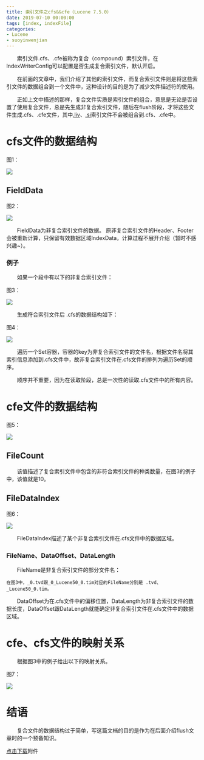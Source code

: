 ```yaml
---
title: 索引文件之cfs&&cfe（Lucene 7.5.0）
date: 2019-07-10 00:00:00
tags: [index, indexFile]
categories:
- Lucene
- suoyinwenjian
---
```


&emsp;&emsp;索引文件.cfs、.cfe被称为复合（compound）索引文件，在IndexWriterConfig可以配置是否生成复合索引文件，默认开启。

&emsp;&emsp;在前面的文章中，我们介绍了其他的索引文件，而复合索引文件则是将这些索引文件的数据组合到一个文件中，这种设计的目的是为了减少文件描述符的使用。

&emsp;&emsp;正如上文中描述的那样，复合文件实质是索引文件的组合，意思是无论是否设置了使用复合文件，总是先生成非复合索引文件，随后在flush阶段，才将这些文件生成.cfs、.cfe文件，其中[.liv](https://www.amazingkoala.com.cn/Lucene/suoyinwenjian/2019/0425/索引文件之liv)、[.si](https://www.amazingkoala.com.cn/Lucene/suoyinwenjian/2019/0605/索引文件之si)索引文件不会被组合到.cfs、.cfe中。

# cfs文件的数据结构

图1：

<img src="http://www.amazingkoala.com.cn/uploads/lucene/索引文件/cfs&&cfe/1.png">

## FieldData

图2：

<img src="http://www.amazingkoala.com.cn/uploads/lucene/索引文件/cfs&&cfe/2.png">

&emsp;&emsp;FieldData为非复合索引文件的数据。 原非复合索引文件的Header、Footer会被重新计算，只保留有效数据区域IndexData，计算过程不展开介绍（暂时不感兴趣~）。

### 例子

&emsp;&emsp;如果一个段中有以下的非复合索引文件：

图3：

<img src="http://www.amazingkoala.com.cn/uploads/lucene/索引文件/cfs&&cfe/3.png">

&emsp;&emsp;生成符合索引文件后 .cfs的数据结构如下：

图4：

<img src="http://www.amazingkoala.com.cn/uploads/lucene/索引文件/cfs&&cfe/4.png">

&emsp;&emsp;遍历一个Set容器，容器的key为非复合索引文件的文件名，根据文件名将其索引信息添加到.cfs文件中，故非复合索引文件在.cfs文件的排列为遍历Set的顺序。

&emsp;&emsp;顺序并不重要，因为在读取阶段，总是一次性的读取.cfs文件中的所有内容。

# cfe文件的数据结构

图5：

<img src="http://www.amazingkoala.com.cn/uploads/lucene/索引文件/cfs&&cfe/5.png">

## FileCount
&emsp;&emsp;该值描述了复合索引文件中包含的非符合索引文件的种类数量，在图3的例子中，该值就是10。

## FileDataIndex

图6：

<img src="http://www.amazingkoala.com.cn/uploads/lucene/索引文件/cfs&&cfe/6.png">

&emsp;&emsp;FileDataIndex描述了某个非复合索引文件在.cfs文件中的数据区域。

### FileName、DataOffset、DataLength

&emsp;&emsp;FileName是非复合索引文件的部分文件名：

```text
在图3中，_0.tvd跟_0_Lucene50_0.tim对应的FileName分别是 .tvd、_Lucene50_0.tim。
```

&emsp;&emsp;DataOffset为在.cfs文件中的偏移位置，DataLength为非复合索引文件的数据长度，DataOffset跟DataLength就能确定非复合索引文件在.cfs文件中的数据区域。

# cfe、cfs文件的映射关系

&emsp;&emsp;根据图3中的例子给出以下的映射关系。

图7：

<img src="http://www.amazingkoala.com.cn/uploads/lucene/索引文件/cfs&&cfe/7.png">

# 结语
&emsp;&emsp;复合文件的数据结构过于简单，写这篇文档的目的是作为在后面介绍flush文章时的一个预备知识。

[点击下载](http://www.amazingkoala.com.cn/attachment/Lucene/%E7%B4%A2%E5%BC%95%E6%96%87%E4%BB%B6/cfs&&cfe.zip)附件
